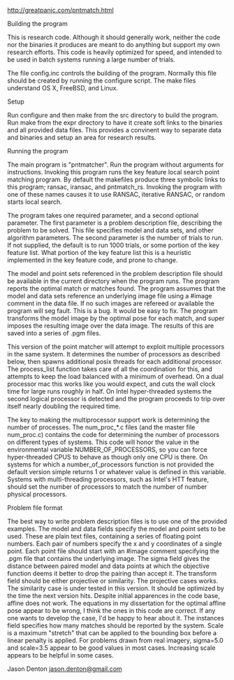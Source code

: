 http://greatpanic.com/pntmatch.html

Building the program

This is research code. Although it should generally work, neither the
code nor the binaries it produces are meant to do anything but support
my own research efforts. This code is heavily optimized for speed, and
intended to be used in batch systems running a large number of trials.

The file config.inc controls the building of the program. Normally
this file should be created by running the configure script. The make
files understand OS X, FreeBSD, and Linux.

Setup 

Run configure and then make from the src directory to build the
program. Run make from the expr directory to have it create soft links
to the binaries and all provided data files. This provides a convinent
way to separate data and binaries and setup an area for research
results.

Running the program

The main program is "pntmatcher". Run the program without arguments
for instructions. Invoking this program runs the key feature local
search point matching program. By default the makefiles produce three
symbolic links to this program; ransac, iransac, and
pntmatch_rs. Invoking the program with one of these names causes it to
use RANSAC, iterative RANSAC, or random starts local search.

The program takes one required parameter, and a second optional
parameter. The first parameter is a problem description file,
describing the problem to be solved. This file specifies model and
data sets, and other algorithm parameters. The second parameter is the
number of trials to run. If not supplied, the default is to run 1000
trials, or some portion of the key feature list. What portion of the
key feature list this is a heuristic implemented in the key feature
code, and prone to change.

The model and point sets referenced in the problem description file
should be available in the current directory when the program
runs. The program reports the optimal match or matches found.  The
program assumes that the model and data sets reference an underlying
image file using a #image comment in the data file. If no such images
are refereed or available the program will seg fault. This is a
bug. It would be easy to fix. The program transforms the model image
by the optimal pose for each match, and super imposes the resulting
image over the data image. The results of this are saved into a series
of .pgm files.

This version of the point matcher will attempt to exploit multiple
processors in the same system. It determines the number of processors
as described below, then spawns additional posix threads for each
additional processor. The process_list function takes care of all the
coordination for this, and attempts to keep the load balanced with a
minimum of overhead. On a dual processor mac this works like you would
expect, and cuts the wall clock time for large runs roughly in
half. On Intel hyper-threaded systems the second logical processor is
detected and the program proceeds to trip over itself nearly doubling
the required time.

The key to making the multiprocessor support work is determining the
number of processes. The num_proc_*.c files (and the master file
num_proc.c) contains the code for determining the number of processors
on different types of systems.  This code will honor the value in the
environmental variable NUMBER_OF_PROCESSORS, so you can force
hyper-threaded CPUS to behave as though only one CPU is there. On
systems for which a number_of_processors function is not provided the
default version simple returns 1 or whatever value is defined in this
variable. Systems with multi-threading processors, such as Intel's HTT
feature, should set the number of processors to match the number of
number physical processors.

Problem file format

The best way to write problem description files is to use one of the
provided examples. The model and data fields specify the model and
point sets to be used. These are plain text files, containing a series
of floating point numbers. Each pair of numbers specify the x and y
coordinates of a single point. Each point file should start with an
#image comment specifying the .pgm file that contains the underlying
image. The sigma field gives the distance between paired model and
data points at which the objective function deems it better to drop
the pairing than accept it. The transform field should be either
projective or similarity. The projective cases works. The similarity
case is under tested in this version. It should be optimized by the
time the next version hits. Despite initial apparences in the code
base, affine does not work. The equations in my dissertation for the
optimal affine pose appear to be wrong, I think the ones in this code
are correct. If any one wants to develop the case, I'd be happy to
hear about it. The instances field specifies how many matches should
be reported by the system. Scale is a maximum "stretch" that can be
applied to the bounding box before a linear penalty is applied. For
problems drawn from real imagery, sigma=5.0 and scale=3.5 appear to be
good values in most cases. Increasing scale appears to be helpful in
some cases.

Jason Denton
jason.denton@gmail.com
